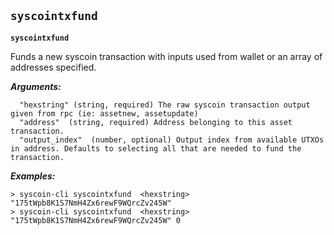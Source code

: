 ## **`syscointxfund`**

**`syscointxfund`**

Funds a new syscoin transaction with inputs used from wallet or an array of addresses specified.

***Arguments:***

```
  "hexstring" (string, required) The raw syscoin transaction output given from rpc (ie: assetnew, assetupdate)
  "address"  (string, required) Address belonging to this asset transaction. 
  "output_index"  (number, optional) Output index from available UTXOs in address. Defaults to selecting all that are needed to fund the transaction. 

```



***Examples:***

```
> syscoin-cli syscointxfund  <hexstring> "175tWpb8K1S7NmH4Zx6rewF9WQrcZv245W"
> syscoin-cli syscointxfund  <hexstring> "175tWpb8K1S7NmH4Zx6rewF9WQrcZv245W" 0
```
